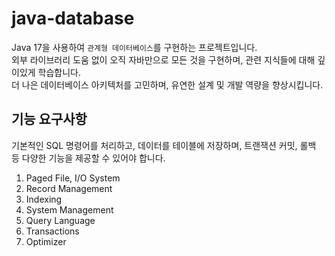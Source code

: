 # java-database
Java 17을 사용하여 `관계형 데이터베이스`를 구현하는 프로젝트입니다.  
외부 라이브러리 도움 없이 오직 자바만으로 모든 것을 구현하며, 관련 지식들에 대해 깊이있게 학습합니다.  
더 나은 데이터베이스 아키텍처를 고민하며, 유연한 설계 및 개발 역량을 향상시킵니다.  

## 기능 요구사항

기본적인 SQL 명령어를 처리하고, 데이터를 테이블에 저장하며, 트랜잭션 커밋, 롤백 등 다양한 기능을 제공할 수 있어야 합니다.

1. Paged File, I/O System
3. Record Management
4. Indexing
5. System Management
6. Query Language
7. Transactions
8. Optimizer
